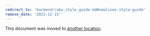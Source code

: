 ```yaml
---
redirect_to: 'backend/ruby_style_guide.md#newlines-style-guide'
remove_date: '2022-12-15'
---
```


This document was moved to [another location](backend/ruby_style_guide.md#newlines-style-guide).

<!-- This redirect file can be deleted after 2022-12-15. -->
<!-- Redirects that point to other docs in the same project expire in three months. -->
<!-- Redirects that point to docs in a different project or site (for example, link is not relative and starts with `https:`) expire in one year. -->
<!-- Before deletion, see: https://docs.gitlab.com/ee/development/documentation/redirects.html -->
